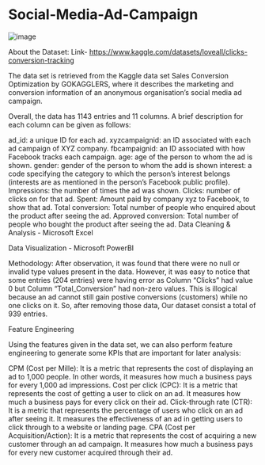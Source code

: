 # Social-Media-Ad-Campaign

![image](https://github.com/user-attachments/assets/864e903e-f5ec-47f7-a64d-bd37b7334dec)


About the Dataset:
Link- https://www.kaggle.com/datasets/loveall/clicks-conversion-tracking

The data set is retrieved from the Kaggle data set Sales Conversion Optimization by GOKAGGLERS, where it describes the marketing and conversion information of an anonymous organisation’s social media ad campaign.

Overall, the data has 1143 entries and 11 columns. A brief description for each column can be given as follows:

ad_id: a unique ID for each ad.
xyzcampaignid: an ID associated with each ad campaign of XYZ company.
fbcampaignid: an ID associated with how Facebook tracks each campaign.
age: age of the person to whom the ad is shown.
gender: gender of the person to whom the add is shown
interest: a code specifying the category to which the person’s interest belongs (interests are as mentioned in the person’s Facebook public profile).
Impressions: the number of times the ad was shown.
Clicks: number of clicks on for that ad.
Spent: Amount paid by company xyz to Facebook, to show that ad.
Total conversion: Total number of people who enquired about the product after seeing the ad.
Approved conversion: Total number of people who bought the product after seeing the ad.
Data Cleaning & Analysis - Microsoft Excel

Data Visualization - Microsoft PowerBI

Methodology:
After observation, it was found that there were no null or invalid type values present in the data. However, it was easy to notice that some entries (204 entries) were having error as Column “Clicks” had value 0 but Column “Total_Conversion” had non-zero values. This is illogical because an ad cannot still gain postive conversions (customers) while no one clicks on it. So, after removing those data, Our dataset consist a total of 939 entries.

Feature Engineering

Using the features given in the data set, we can also perform feature engineering to generate some KPIs that are important for later analysis:

CPM (Cost per Mille): It is a metric that represents the cost of displaying an ad to 1,000 people. In other words, it measures how much a business pays for every 1,000 ad impressions.
Cost per click (CPC): It is a metric that represents the cost of getting a user to click on an ad. It measures how much a business pays for every click on their ad.
Click-through rate (CTR): It is a metric that represents the percentage of users who click on an ad after seeing it. It measures the effectiveness of an ad in getting users to click through to a website or landing page.
CPA (Cost per Acquisition/Action): It is a metric that represents the cost of acquiring a new customer through an ad campaign. It measures how much a business pays for every new customer acquired through their ad.

